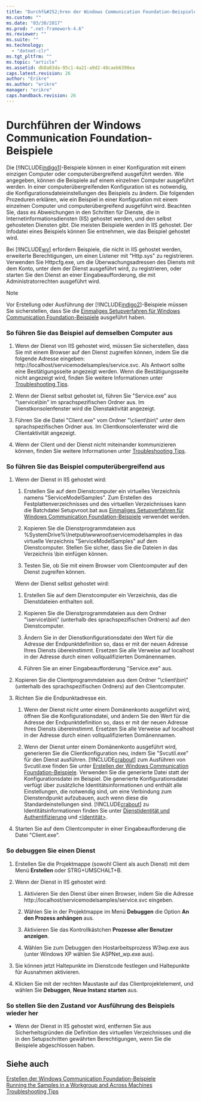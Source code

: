 ```yaml
---
title: "Durchf&#252;hren der Windows Communication Foundation-Beispiele | Microsoft Docs"
ms.custom: ""
ms.date: "03/30/2017"
ms.prod: ".net-framework-4.6"
ms.reviewer: ""
ms.suite: ""
ms.technology: 
  - "dotnet-clr"
ms.tgt_pltfrm: ""
ms.topic: "article"
ms.assetid: db8a83da-95c1-4a21-a9d2-48caeb6398ea
caps.latest.revision: 26
author: "Erikre"
ms.author: "erikre"
manager: "erikre"
caps.handback.revision: 26
---
```

# Durchf&#252;hren der Windows Communication Foundation-Beispiele
Die [!INCLUDE[indigo1](../../../../includes/indigo1-md.md)]\-Beispiele können in einer Konfiguration mit einem einzigen Computer oder computerübergreifend ausgeführt werden.  Wie angegeben, können die Beispiele auf einem einzelnen Computer ausgeführt werden.  In einer computerübergreifenden Konfiguration ist es notwendig, die Konfigurationsdateieinstellungen des Beispiels zu ändern.  Die folgenden Prozeduren erklären, wie ein Beispiel in einer Konfiguration mit einem einzelnen Computer und computerübergreifend ausgeführt wird.  Beachten Sie, dass es Abweichungen in den Schritten für Dienste, die in Internetinformationsdiensten \(IIS\) gehostet werden, und den selbst gehosteten Diensten gibt.  Die meisten Beispiele werden in IIS gehostet. Der Infodatei eines Beispiels können Sie entnehmen, wie das Beispiel gehostet wird.  
  
 Bei [!INCLUDE[wv](../../../../includes/wv-md.md)] erfordern Beispiele, die nicht in IIS gehostet werden, erweiterte Berechtigungen, um einen Listener mit "Http.sys" zu registrieren.  Verwenden Sie Httpcfg.exe, um die Überwachungsadressen des Diensts mit dem Konto, unter dem der Dienst ausgeführt wird, zu registrieren, oder starten Sie den Dienst an einer Eingabeaufforderung, die mit Administratorrechten ausgeführt wird.  
  
> [!NOTE]
>  Vor Erstellung oder Ausführung der [!INCLUDE[indigo2](../../../../includes/indigo2-md.md)]\-Beispiele müssen Sie sicherstellen, dass Sie die [Einmaliges Setupverfahren für Windows Communication Foundation\-Beispiele](../../../../docs/framework/wcf/samples/one-time-setup-procedure-for-the-wcf-samples.md) ausgeführt haben.  
  
### So führen Sie das Beispiel auf demselben Computer aus  
  
1.  Wenn der Dienst von IIS gehostet wird, müssen Sie sicherstellen, dass Sie mit einem Browser auf den Dienst zugreifen können, indem Sie die folgende Adresse eingeben: http:\/\/localhost\/servicemodelsamples\/service.svc.  Als Antwort sollte eine Bestätigungsseite angezeigt werden.  Wenn die Bestätigungsseite nicht angezeigt wird, finden Sie weitere Informationen unter [Troubleshooting Tips](http://msdn.microsoft.com/de-de/8787c877-5e96-42da-8214-fa737a38f10b).  
  
2.  Wenn der Dienst selbst gehostet ist, führen Sie "Service.exe" aus "\\service\\bin" im sprachspezifischen Ordner aus.  Im Dienstkonsolenfenster wird die Dienstaktivität angezeigt.  
  
3.  Führen Sie die Datei "Client.exe" vom Ordner "\\client\\bin\\" unter dem sprachspezifischen Ordner aus.  Im Clientkonsolenfenster wird die Clientaktivität angezeigt.  
  
4.  Wenn der Client und der Dienst nicht miteinander kommunizieren können, finden Sie weitere Informationen unter [Troubleshooting Tips](http://msdn.microsoft.com/de-de/8787c877-5e96-42da-8214-fa737a38f10b).  
  
### So führen Sie das Beispiel computerübergreifend aus  
  
1.  Wenn der Dienst in IIS gehostet wird:  
  
    1.  Erstellen Sie auf dem Dienstcomputer ein virtuelles Verzeichnis namens "ServiceModelSamples".  Zum Erstellen des Festplattenverzeichnisses und des virtuellen Verzeichnisses kann die Batchdatei Setupvroot.bat aus [Einmaliges Setupverfahren für Windows Communication Foundation\-Beispiele](../../../../docs/framework/wcf/samples/one-time-setup-procedure-for-the-wcf-samples.md) verwendet werden.  
  
    2.  Kopieren Sie die Dienstprogrammdateien aus %SystemDrive%\\Inetpub\\wwwroot\\servicemodelsamples in das virtuelle Verzeichnis "ServiceModelSamples" auf dem Dienstcomputer.  Stellen Sie sicher, dass Sie die Dateien in das Verzeichnis \\bin einfügen können.  
  
    3.  Testen Sie, ob Sie mit einem Browser vom Clientcomputer auf den Dienst zugreifen können.  
  
     Wenn der Dienst selbst gehostet wird:  
  
    1.  Erstellen Sie auf dem Dienstcomputer ein Verzeichnis, das die Dienstdateien enthalten soll.  
  
    2.  Kopieren Sie die Dienstprogrammdateien aus dem Ordner "\\service\\bin\\" \(unterhalb des sprachspezifischen Ordners\) auf den Dienstcomputer.  
  
    3.  Ändern Sie in der Dienstkonfigurationsdatei den Wert für die Adresse der Endpunktdefinition so, dass er mit der neuen Adresse Ihres Diensts übereinstimmt.  Ersetzen Sie alle Verweise auf localhost in der Adresse durch einen vollqualifizierten Domänennamen.  
  
    4.  Führen Sie an einer Eingabeaufforderung "Service.exe" aus.  
  
2.  Kopieren Sie die Clientprogrammdateien aus dem Ordner "\\client\\bin\\" \(unterhalb des sprachspezifischen Ordners\) auf den Clientcomputer.  
  
3.  Richten Sie die Endpunktadresse ein.  
  
    1.  Wenn der Dienst nicht unter einem Domänenkonto ausgeführt wird, öffnen Sie die Konfigurationsdatei, und ändern Sie den Wert für die Adresse der Endpunktdefinition so, dass er mit der neuen Adresse Ihres Diensts übereinstimmt.  Ersetzen Sie alle Verweise auf localhost in der Adresse durch einen vollqualifizierten Domänennamen.  
  
    2.  Wenn der Dienst unter einem Domänenkonto ausgeführt wird, generieren Sie die Clientkonfiguration neu, indem Sie "Svcutil.exe" für den Dienst ausführen.  [!INCLUDE[crabout](../../../../includes/crabout-md.md)] zum Ausführen von Svcutil.exe finden Sie unter [Erstellen der Windows Communication Foundation\-Beispiele](../../../../docs/framework/wcf/samples/building-the-samples.md).  Verwenden Sie die generierte Datei statt der Konfigurationsdatei im Beispiel.  Die generierte Konfigurationsdatei verfügt über zusätzliche Identitätsinformationen und enthält alle Einstellungen, die notwendig sind, um eine Verbindung zum Dienstendpunkt aufzubauen, auch wenn diese die Standardeinstellungen sind.  [!INCLUDE[crabout](../../../../includes/crabout-md.md)] zu Identitätsinformationen finden Sie unter [Dienstidentität und Authentifizierung](../../../../docs/framework/wcf/feature-details/service-identity-and-authentication.md) und [\<Identität\>](../../../../docs/framework/configure-apps/file-schema/wcf/identity.md).  
  
4.  Starten Sie auf dem Clientcomputer in einer Eingabeaufforderung die Datei "Client.exe".  
  
### So debuggen Sie einen Dienst  
  
1.  Erstellen Sie die Projektmappe \(sowohl Client als auch Dienst\) mit dem Menü **Erstellen** oder STRG\+UMSCHALT\+B.  
  
2.  Wenn der Dienst in IIS gehostet wird:  
  
    1.  Aktivieren Sie den Dienst über einen Browser, indem Sie die Adresse http:\/\/localhost\/servicemodelsamples\/service.svc eingeben.  
  
    2.  Wählen Sie in der Projektmappe im Menü **Debuggen** die Option **An den Prozess anhängen** aus.  
  
    3.  Aktivieren Sie das Kontrollkästchen **Prozesse aller Benutzer anzeigen**.  
  
    4.  Wählen Sie zum Debuggen den Hostarbeitsprozess W3wp.exe aus \(unter Windows XP wählen Sie ASPNet\_wp.exe aus\).  
  
3.  Sie können jetzt Haltepunkte im Dienstcode festlegen und Haltepunkte für Ausnahmen aktivieren.  
  
4.  Klicken Sie mit der rechten Maustaste auf das Clientprojektelement, und wählen Sie **Debuggen**, **Neue Instanz starten** aus.  
  
### So stellen Sie den Zustand vor Ausführung des Beispiels wieder her  
  
-   Wenn der Dienst in IIS gehostet wird, entfernen Sie aus Sicherheitsgründen die Definition des virtuellen Verzeichnisses und die in den Setupschritten gewährten Berechtigungen, wenn Sie die Beispiele abgeschlossen haben.  
  
## Siehe auch  
 [Erstellen der Windows Communication Foundation\-Beispiele](../../../../docs/framework/wcf/samples/building-the-samples.md)   
 [Running the Samples in a Workgroup and Across Machines](http://msdn.microsoft.com/de-de/a451a525-e7ce-452d-9da9-620221260113)   
 [Troubleshooting Tips](http://msdn.microsoft.com/de-de/8787c877-5e96-42da-8214-fa737a38f10b)